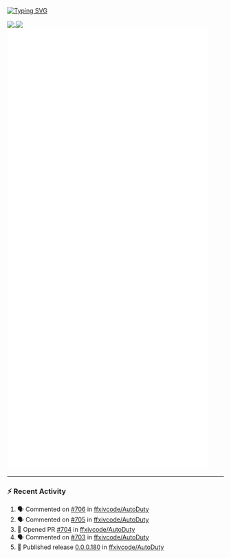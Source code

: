 [![Typing SVG](https://readme-typing-svg.demolab.com?font=Fira+Code&duration=1000&pause=1000&multiline=true&repeat=false&width=435&lines=Simon+Latusek+%7C+Gameplay+Engineer)](https://git.io/typing-svg)

<a href="https://github.com/anuraghazra/github-readme-stats">
  <img height=200 align="center" src="https://github-readme-stats.vercel.app/api?username=erdelf&theme=radical" />
</a>
<a href="https://github.com/anuraghazra/convoychat">
  <img height=200 align="center" src="https://streak-stats.demolab.com?user=erdelf&theme=radical&mode=weekly" />
</a>

<picture>
  <img src="/github-metrics.svg" alt="Metrics">
</picture>

---

### :zap: Recent Activity
<!--START_SECTION:activity-->
1. 🗣 Commented on [#706](https://github.com/ffxivcode/AutoDuty/issues/706#issuecomment-2551163751) in [ffxivcode/AutoDuty](https://github.com/ffxivcode/AutoDuty)
2. 🗣 Commented on [#705](https://github.com/ffxivcode/AutoDuty/issues/705#issuecomment-2543797835) in [ffxivcode/AutoDuty](https://github.com/ffxivcode/AutoDuty)
3. 💪 Opened PR [#704](https://github.com/ffxivcode/AutoDuty/pull/704) in [ffxivcode/AutoDuty](https://github.com/ffxivcode/AutoDuty)
4. 🗣 Commented on [#703](https://github.com/ffxivcode/AutoDuty/pull/703#issuecomment-2541874607) in [ffxivcode/AutoDuty](https://github.com/ffxivcode/AutoDuty)
5. 🚀 Published release [0.0.0.180](https://github.com/ffxivcode/AutoDuty/releases/tag/0.0.0.180) in [ffxivcode/AutoDuty](https://github.com/ffxivcode/AutoDuty)
<!--END_SECTION:activity-->

<!--
**erdelf/erdelf** is a ✨ _special_ ✨ repository because its `README.md` (this file) appears on your GitHub profile.

Here are some ideas to get you started:

- 🔭 I’m currently working on ...
- 🌱 I’m currently learning ...
- 👯 I’m looking to collaborate on ...
- 🤔 I’m looking for help with ...
- 💬 Ask me about ...
- 📫 How to reach me: ...
- 😄 Pronouns: ...
- ⚡ Fun fact: ...
-->
